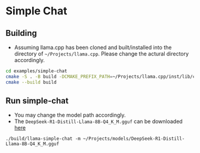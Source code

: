 # Simple Chat

## Building

- Assuming llama.cpp has been cloned and built/installed into the directory of `~/Projects/llama.cpp`. Please change the actural directory accordingly.

```sh
cd examples/simple-chat
cmake -S . -B build -DCMAKE_PREFIX_PATH=~/Projects/llama.cpp/inst/lib/cmake
cmake --build build
```

## Run simple-chat

- You may change the model path accordingly.
- The `DeepSeek-R1-Distill-Llama-8B-Q4_K_M.gguf` can be downloaded [here](https://huggingface.co/unsloth/DeepSeek-R1-Distill-Llama-8B-GGUF/tree/main)

```
./build/llama-simple-chat -m ~/Projects/models/DeepSeek-R1-Distill-Llama-8B-Q4_K_M.gguf
```